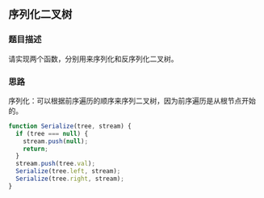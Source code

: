 ## 序列化二叉树

### 题目描述

请实现两个函数，分别用来序列化和反序列化二叉树。

### 思路

序列化：可以根据前序遍历的顺序来序列二叉树，因为前序遍历是从根节点开始的。
```javascript
function Serialize(tree, stream) {
  if (tree === null) {
    stream.push(null);
    return;
  }
  stream.push(tree.val);
  Serialize(tree.left, stream);
  Serialize(tree.right, stream);
}
```
